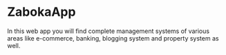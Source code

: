 # ZabokaApp
In this web app you will find complete management systems of various areas like e-commerce, banking, blogging system and property system as well. 
